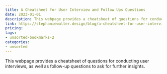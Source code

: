 ```yaml
---
title: A Cheatsheet for User Interview and Follow Ups Questions
date: 2023-01-01
description: This webpage provides a cheatsheet of questions for conducting user interviews, as well as follow-up questions to ask for further insights.
link: https://stephaniewalter.design/blog/a-cheatsheet-for-user-interview-and-follow-ups-questions/
pricing: 
tags: 
- unsorted-bookmarks-2 
categories: 
- unsorted 
---
```


This webpage provides a cheatsheet of questions for conducting user interviews, as well as follow-up questions to ask for further insights.